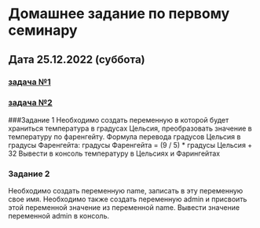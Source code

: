 # Домашнее задание по первому семинару 
## Дата 25.12.2022 (суббота)
### [задача №1](https//olegamy.github.io/1DZ_JS/hm1_task1.html) 
### [задача №2](https//olegamy.github.io/1DZ_JS/hm1_task2.html) 

###Задание 1
Необходимо создать переменную в которой будет храниться температура в градусах Цельсия,
преобразовать значение в температуру по фаренгейту.
Формула перевода градусов Цельсия в градусы Фаренгейта:
градусы Фаренгейта = (9 / 5) * градусы Цельсия + 32
Вывести в консоль температуру в Цельсиях и Фарингейтах

### Задание 2
Необходимо создать переменную name, записать в эту переменную свое имя.
Необходимо также создать переменную admin и присвоить этой переменной значение
из переменной name.
Вывести значение переменной admin в консоль.
